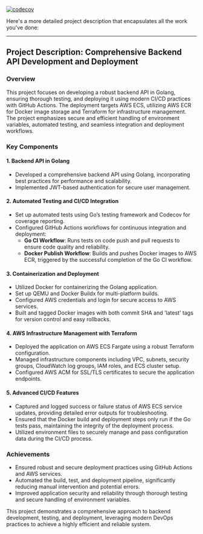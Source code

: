 [![codecov](https://codecov.io/gh/loloDawit/go-pro/branch/main/graph/badge.svg)](https://codecov.io/gh/loloDawit/go-pro)

Here's a more detailed project description that encapsulates all the work you've done:

---

## Project Description: Comprehensive Backend API Development and Deployment

### Overview
This project focuses on developing a robust backend API in Golang, ensuring thorough testing, and deploying it using modern CI/CD practices with GitHub Actions. The deployment targets AWS ECS, utilizing AWS ECR for Docker image storage and Terraform for infrastructure management. The project emphasizes secure and efficient handling of environment variables, automated testing, and seamless integration and deployment workflows.

### Key Components

#### 1. **Backend API in Golang**
   - Developed a comprehensive backend API using Golang, incorporating best practices for performance and scalability.
   - Implemented JWT-based authentication for secure user management.

#### 2. **Automated Testing and CI/CD Integration**
   - Set up automated tests using Go’s testing framework and Codecov for coverage reporting.
   - Configured GitHub Actions workflows for continuous integration and deployment:
     - **Go CI Workflow**: Runs tests on code push and pull requests to ensure code quality and reliability.
     - **Docker Publish Workflow**: Builds and pushes Docker images to AWS ECR, triggered by the successful completion of the Go CI workflow.

#### 3. **Containerization and Deployment**
   - Utilized Docker for containerizing the Golang application.
   - Set up QEMU and Docker Buildx for multi-platform builds.
   - Configured AWS credentials and login for secure access to AWS services.
   - Built and tagged Docker images with both commit SHA and 'latest' tags for version control and easy rollbacks.

#### 4. **AWS Infrastructure Management with Terraform**
   - Deployed the application on AWS ECS Fargate using a robust Terraform configuration.
   - Managed infrastructure components including VPC, subnets, security groups, CloudWatch log groups, IAM roles, and ECS cluster setup.
   - Configured AWS ACM for SSL/TLS certificates to secure the application endpoints.

#### 5. **Advanced CI/CD Features**
   - Captured and logged success or failure status of AWS ECS service updates, providing detailed error outputs for troubleshooting.
   - Ensured that the Docker build and deployment steps only run if the Go tests pass, maintaining the integrity of the deployment process.
   - Utilized environment files to securely manage and pass configuration data during the CI/CD process.

### Achievements
   - Ensured robust and secure deployment practices using GitHub Actions and AWS services.
   - Automated the build, test, and deployment pipeline, significantly reducing manual intervention and potential errors.
   - Improved application security and reliability through thorough testing and secure handling of environment variables.

This project demonstrates a comprehensive approach to backend development, testing, and deployment, leveraging modern DevOps practices to achieve a highly efficient and reliable system.
